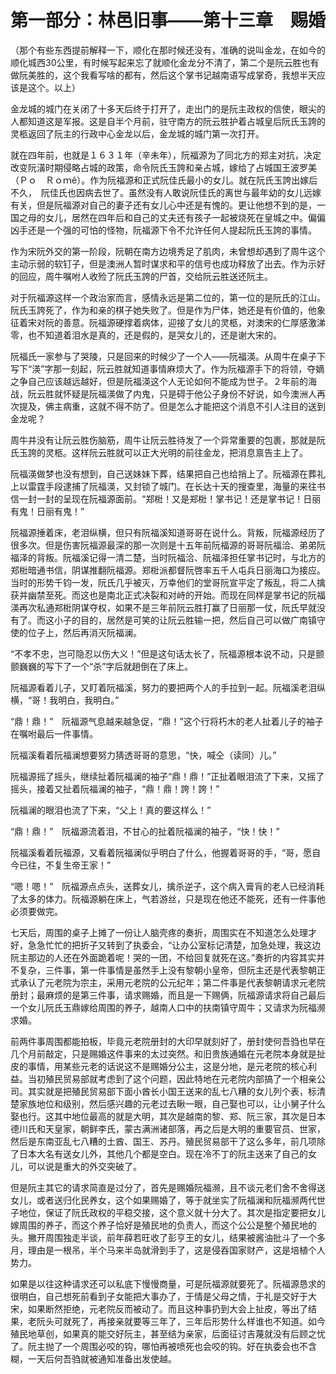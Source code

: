 # 第一部分：林邑旧事——第十三章　赐婚

（那个有些东西提前解释一下，顺化在那时候还没有，准确的说叫金龙，在如今的顺化城西30公里，有时候写起来忘了就顺化金龙分不清了，第二个是阮云胜也有做阮美胜的，这个我看写啥的都有，然后这个掌书记越南语写成掌奇，我想半天应该是这个。以上）

金龙城的城门在关闭了十多天后终于打开了，走出门的是阮主政权的信使，眼尖的人都知道这是军报。这是自半个月前，驻守南方的阮云胜护着占城皇后阮氏玉誇的灵柩返回了阮主的行政中心金龙以后，金龙城的城门第一次打开。

就在四年前，也就是１６３１年（辛未年），阮福源为了同北方的郑主对抗，决定改变阮潢时期侵略占城的政策，命令阮氏玉誇和亲占城，嫁给了占城国王波罗美（Ｐｏ　Ｒｏｍê）。作为阮福源和正式阮佳氏最小的女儿。就在阮氏玉誇出嫁后不久，　阮佳氏也因病去世了。虽然没有人敢说阮佳氏的离世与最年幼的女儿远嫁有关，但是阮福源对自己的妻子还有女儿心中还是有愧的。更让他想不到的是，一国之母的女儿，居然在四年后和自己的丈夫还有孩子一起被烧死在皇城之中。偏偏凶手还是一个强的可怕的怪物，阮福源下令不允许任何人提起阮氏玉誇的事情。

作为宋阮外交的第一阶段，阮朝在南方边境秀足了肌肉，未曾想却遇到了周牛这个主动示弱的软钉子，但是澳洲人暂时谋求和平的信号也成功释放了出去。作为示好的回应，周牛嘱咐人收殓了阮氏玉誇的尸首，交给阮云胜送还阮主。

对于阮福源这样一个政治家而言，感情永远是第二位的，第一位的是阮氏的江山。阮氏玉誇死了，作为和亲的棋子她失败了。但是作为尸体，她还是有价值的，他象征着宋对阮的善意。阮福源硬撑着病体，迎接了女儿的灵柩，对澳宋的仁厚感激涕零，也不知道着泪水是真的，还是假的，是哭女儿的，还是谢大宋的。

阮福氏一家参与了哭陵，只是回来的时候少了一个人——阮福渶。从周牛在桌子下写下“渶”字那一刻起，阮云胜就知道事情麻烦大了。作为阮福源手下的将领，夺嫡之争自己应该越远越好，但是阮福渶这个人无论如何不能成为世子。２年前的海战，阮云胜就怀疑是阮福渶做了内鬼，只是碍于他公子身份不好说，如今澳洲人再次提及，佛主病重，这就不得不防了。但是怎么才能把这个消息不引人注目的送到金龙呢？

周牛并没有让阮云胜伤脑筋，周牛让阮云胜待发了一个异常重要的包裹，那就是阮氏玉誇的灵柩。这样阮云胜就可以正大光明的前往金龙，把消息禀告主上了。

阮福渶做梦也没有想到，自己送妹妹下葬，结果把自己也给捎上了。阮福源在葬礼上以雷霆手段逮捕了阮福渶，又封锁了城门。在长达十天的搜查里，海量的来往书信一封一封的呈现在阮福源面前。“郑梉！又是郑梉！掌书记！还是掌书记！日丽有鬼！日丽有鬼！”

阮福源捶着床，老泪纵横，但只有阮福溪知道哥哥在说什么。背叛，阮福源经历了很多次。但是伤害阮福源最深的那一次则是十五年前阮福源的哥哥阮福洽、弟弟阮福泽的背叛。阮福溪记得一清二楚，当时阮福洽、阮福泽担任掌书记时，与北方的郑梉暗通书信，阴谋推翻阮福源。郑梉派都督阮啓率五千人屯兵日丽海口为接应。当时的形势千钧一发，阮氏几乎被灭，万幸他们的堂哥阮宣平定了叛乱，将二人擒获并幽禁至死。而这也是南北正式决裂和对峙的开始。而现在同样是掌书记的阮福渶再次私通郑梉阴谋夺权，如果不是三年前阮云胜打赢了日丽那一仗，阮氏早就没有了。而这小子的目的，居然是可笑的让阮云胜输一把，然后自己可以做广南镇守使的位子上，然后再消灭阮福澜。

“不孝不忠，岂可隐忍以伤大义！”但是这句话太长了，阮福源根本说不动，只是颤颤巍巍的写下了一个“杀”字后就趟倒在了床上。

阮福源看着儿子，又盯着阮福溪，努力的要把两个人的手拉到一起。阮福溪老泪纵横，“哥！我明白，我明白。”

“鼎！鼎！”　阮福源气息越来越急促，“鼎！”这个行将朽木的老人扯着儿子的袖子在嘱咐最后一件事情。

阮福溪看着阮福澜想要努力猜透哥哥的意思，“快，喊仝（读同）儿。”

阮福源摇了摇头，继续扯着阮福澜的袖子“鼎！鼎！”正扯着眼泪流了下来，又摇了摇头，接着又扯着阮福澜的袖子，“鼎！鼎！誇！誇！”

阮福澜的眼泪也流了下来，“父上！真的要这样么！”

“鼎！鼎！”　阮福源流着泪，不甘心的扯着阮福澜的袖子，“快！快！”

阮福溪看着阮福源，又看着阮福澜似乎明白了什么，他握着哥哥的手，“哥，愿自今已往，不复生帝王家！”

“嗯！嗯！”　阮福源点点头，送葬女儿，擒杀逆子，这个病入膏肓的老人已经消耗了太多的体力。阮福源躺在床上，气若游丝，只是现在他还不能死，还有一件事他必须要做完。

七天后，周围的桌子上摊了一份让人脑壳疼的奏折，周围实在不知道怎么处理才好，急急忙忙的把折子又转到了执委会，“让办公室标记清楚，加急处理，我这边阮主那边的人还在外面跪着呢！哭的一团，不给回复就死在这。”奏折的内容其实并不复杂，三件事，第一件事情是虽然手上没有黎朝小皇帝，但阮主还是代表黎朝正式承认了元老院为宗主，采用元老院的公元纪年；第二件事是代表黎朝请求元老院册封；最麻烦的是第三件事，请求赐婚，而且是一下赐俩，阮福源请求将自己最后一个女儿阮氏玉鼎嫁给周围的养子，越南人口中的扶南镇守周牛；又请求为阮福濒求婚。

前两件事周围都能拍板，毕竟元老院册封的大印早就刻好了，册封使何吾驺也早在几个月前敲定，只是赐婚这件事来的太过突然。和旧贵族通婚在元老院本身就是扯皮的事情，用某些元老的话说这不是赐婚分公主，这是分地，是元老院的核心利益。当初殖民贸易部就考虑到了这个问题，因此特地在元老院内部搞了一个相亲公司。其实就是把殖民贸易部下面小酋长小国王送来的乱七八糟的女儿列个表，标清楚家族地位和级别，然后感兴趣的元老过去瞅一眼，自己娶也可以，让小舅子什么娶也行。这其中地位最高的就是大明，其次是越南的黎、郑、阮三家，其次是日本德川氏和天皇家，朝鲜李氏，蒙古满洲诸部落，再之后是大明的重要官员、世家，然后是东南亚乱七八糟的土酋、国王、苏丹。殖民贸易部干了这么多年，前几项除了日本大名有送女儿外，其他几个都是空白。现在冷不丁的阮主送来了自己的女儿，可以说是重大的外交突破了。

但是阮主其它的请求简直是过分了，首先是赐婚阮福濒，且不谈元老们舍不舍得送女儿，或者送归化民养女，这个如果赐婚了，等于就坐实了阮福澜和阮福濒两代世子地位，保证了阮氏政权的平稳交接，这个意义就十分大了。其次是指定要把女儿嫁周围的养子，而这个养子恰好是殖民地的负责人，而这个公公是整个殖民地的头。撇开周围独走半谈，前年薛若旺收了彭亨王的女儿，结果被酱油批斗了一个多月，理由是一根吊，半个马来半岛就滑到手了，这是侵吞国家财产，这是培植个人势力。

如果是以往这种请求还可以私底下慢慢商量，可是阮福源就要死了。阮福源恳求的很明白，自己想死前看到子女能把大事办了，于情是父母之情，于礼是交好于大宋，如果断然拒绝，元老院反而被动了。而且这种事扔到大会上扯皮，等出了结果，老阮头可就死了，再接亲就要等三年了，三年后形势什么样谁也不知道。如今殖民地草创，如果真的能交好阮主，甚至结为亲家，后面征讨吉蔑就没有后顾之忧了。阮主抛了一个周围必咬的钩，哪怕再被喷死也会咬的钩。好在执委会也不含糊，一天后何吾驺就被通知准备出发使越。

